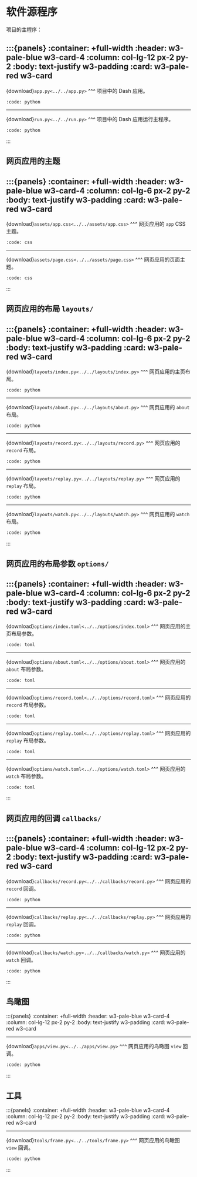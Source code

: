 # 软件源程序

项目的主程序：

:::{panels}
:container: +full-width
:header: w3-pale-blue w3-card-4 
:column: col-lg-12 px-2 py-2
:body: text-justify w3-padding
:card: w3-pale-red w3-card
---
{download}`app.py<../../app.py>`
^^^
项目中的 Dash 应用。

```{include} ../../app.py
:code: python
```
---
{download}`run.py<../../run.py>`
^^^
项目中的 Dash 应用运行主程序。

```{include} ../../run.py
:code: python
```
:::

## 网页应用的主题

:::{panels}
:container: +full-width
:header: w3-pale-blue w3-card-4 
:column: col-lg-6 px-2 py-2
:body: text-justify w3-padding
:card: w3-pale-red w3-card
---
{download}`assets/app.css<../../assets/app.css>`
^^^
网页应用的 `app` CSS 主题。

```{include} ../../assets/app.css
:code: css
```
---
{download}`assets/page.css<../../assets/page.css>`
^^^
网页应用的页面主题。

```{include} ../../assets/page.css
:code: css
```
:::

## 网页应用的布局 `layouts/`

:::{panels}
:container: +full-width
:header: w3-pale-blue w3-card-4 
:column: col-lg-6 px-2 py-2
:body: text-justify w3-padding
:card: w3-pale-red w3-card
---
{download}`layouts/index.py<../../layouts/index.py>`
^^^
网页应用的主页布局。

```{include} ../../layouts/index.py
:code: python
```

---
{download}`layouts/about.py<../../layouts/about.py>`
^^^
网页应用的 `about` 布局。

```{include} ../../layouts/about.py
:code: python
```

---
{download}`layouts/record.py<../../layouts/record.py>`
^^^
网页应用的 `record` 布局。

```{include} ../../layouts/record.py
:code: python
```

---
{download}`layouts/replay.py<../../layouts/replay.py>`
^^^
网页应用的 `replay` 布局。

```{include} ../../layouts/replay.py
:code: python
```

---
{download}`layouts/watch.py<../../layouts/watch.py>`
^^^
网页应用的 `watch` 布局。

```{include} ../../layouts/watch.py
:code: python
```
:::

## 网页应用的布局参数 `options/`

:::{panels}
:container: +full-width
:header: w3-pale-blue w3-card-4 
:column: col-lg-6 px-2 py-2
:body: text-justify w3-padding
:card: w3-pale-red w3-card
---
{download}`options/index.toml<../../options/index.toml>`
^^^
网页应用的主页布局参数。

```{include} ../../options/index.toml
:code: toml
```

---
{download}`options/about.toml<../../options/about.toml>`
^^^
网页应用的 `about` 布局参数。

```{include} ../../options/about.toml
:code: toml
```

---
{download}`options/record.toml<../../options/record.toml>`
^^^
网页应用的 `record` 布局参数。

```{include} ../../options/record.toml
:code: toml
```

---
{download}`options/replay.toml<../../options/replay.toml>`
^^^
网页应用的 `replay` 布局参数。

```{include} ../../options/replay.toml
:code: toml
```

---
{download}`options/watch.toml<../../options/watch.toml>`
^^^
网页应用的 `watch` 布局参数。

```{include} ../../options/watch.toml
:code: toml
```
:::

## 网页应用的回调 `callbacks/`

:::{panels}
:container: +full-width
:header: w3-pale-blue w3-card-4 
:column: col-lg-12 px-2 py-2
:body: text-justify w3-padding
:card: w3-pale-red w3-card
---
{download}`callbacks/record.py<../../callbacks/record.py>`
^^^
网页应用的 `record` 回调。

```{include} ../../callbacks/record.py
:code: python
```

---
{download}`callbacks/replay.py<../../callbacks/replay.py>`
^^^
网页应用的 `replay` 回调。

```{include} ../../callbacks/replay.py
:code: python
```

---
{download}`callbacks/watch.py<../../callbacks/watch.py>`
^^^
网页应用的 `watch` 回调。

```{include} ../../callbacks/watch.py
:code: python
```
:::

## 鸟瞰图

:::{panels}
:container: +full-width
:header: w3-pale-blue w3-card-4 
:column: col-lg-12 px-2 py-2
:body: text-justify w3-padding
:card: w3-pale-red w3-card

---
{download}`apps/view.py<../../apps/view.py>`
^^^
网页应用的鸟瞰图 `view` 回调。

```{include} ../../apps/view.py
:code: python
```
:::

## 工具

:::{panels}
:container: +full-width
:header: w3-pale-blue w3-card-4 
:column: col-lg-12 px-2 py-2
:body: text-justify w3-padding
:card: w3-pale-red w3-card

---
{download}`tools/frame.py<../../tools/frame.py>`
^^^
网页应用的鸟瞰图 `view` 回调。

```{include} ../../tools/frame.py
:code: python
```
:::
